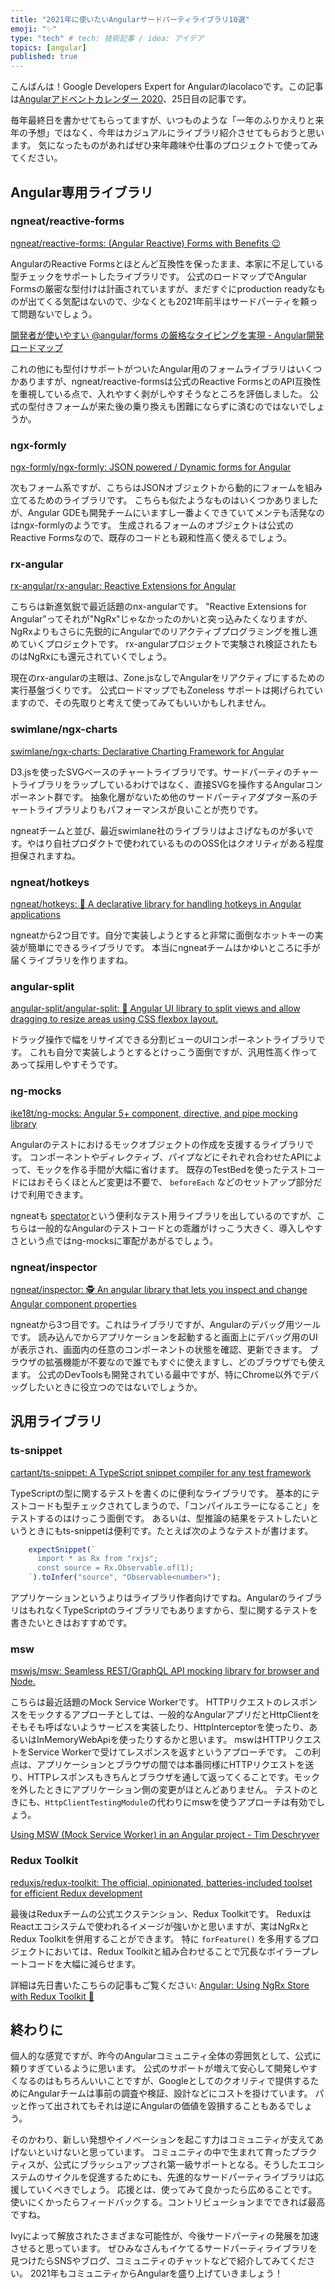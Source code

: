 ```yaml
---
title: "2021年に使いたいAngularサードパーティライブラリ10選"
emoji: "✨"
type: "tech" # tech: 技術記事 / idea: アイデア
topics: [angular]
published: true
---
```


こんばんは！Google Developers Expert for Angularのlacolacoです。この記事は[Angularアドベントカレンダー 2020](https://qiita.com/advent-calendar/2020/angular)、25日目の記事です。

毎年最終日を書かせてもらってますが、いつものような「一年のふりかえりと来年の予想」ではなく、今年はカジュアルにライブラリ紹介させてもらおうと思います。
気になったものがあればぜひ来年趣味や仕事のプロジェクトで使ってみてください。

## Angular専用ライブラリ

### ngneat/reactive-forms

[ngneat/reactive\-forms: \(Angular Reactive\) Forms with Benefits 😉](https://github.com/ngneat/reactive-forms)

AngularのReactive Formsとほとんど互換性を保ったまま、本家に不足している型チェックをサポートしたライブラリです。
公式のロードマップでAngular Formsの厳密な型付けは計画されていますが、まだすぐにproduction readyなものが出てくる気配はないので、少なくとも2021年前半はサードパーティを頼って問題ないでしょう。

[開発者が使いやすい @angular/forms の厳格なタイピングを実現 - Angular開発ロードマップ](https://angular.jp/guide/roadmap#%E9%96%8B%E7%99%BA%E8%80%85%E3%81%8C%E4%BD%BF%E3%81%84%E3%82%84%E3%81%99%E3%81%84-angularforms-%E3%81%AE%E5%8E%B3%E6%A0%BC%E3%81%AA%E3%82%BF%E3%82%A4%E3%83%94%E3%83%B3%E3%82%B0%E3%82%92%E5%AE%9F%E7%8F%BE)

これの他にも型付けサポートがついたAngular用のフォームライブラリはいくつかありますが、ngneat/reactive-formsは公式のReactive FormsとのAPI互換性を重視している点で、入れやすく剥がしやすそうなところを評価しました。
公式の型付きフォームが来た後の乗り換えも困難にならずに済むのではないでしょうか。

### ngx-formly

[ngx\-formly/ngx\-formly: JSON powered / Dynamic forms for Angular](https://github.com/ngx-formly/ngx-formly)

次もフォーム系ですが、こちらはJSONオブジェクトから動的にフォームを組み立てるためのライブラリです。
こちらも似たようなものはいくつかありましたが、Angular GDEも開発チームにいますし一番よくできていてメンテも活発なのはngx-formlyのようです。
生成されるフォームのオブジェクトは公式のReactive Formsなので、既存のコードとも親和性高く使えるでしょう。

### rx-angular

[rx\-angular/rx\-angular: Reactive Extensions for Angular](https://github.com/rx-angular/rx-angular)

こちらは新進気鋭で最近話題のnx-angularです。 
"Reactive Extensions for Angular"ってそれが"NgRx"じゃなかったのかいと突っ込みたくなりますが、NgRxよりもさらに先鋭的にAngularでのリアクティブプログラミングを推し進めていくプロジェクトです。
rx-angularプロジェクトで実験され検証されたものはNgRxにも還元されていくでしょう。

現在のrx-angularの主眼は、Zone.jsなしでAngularをリアクティブにするための実行基盤づくりです。
公式ロードマップでもZoneless サポートは掲げられていますので、その先取りと考えて使ってみてもいいかもしれません。

### swimlane/ngx\-charts

[swimlane/ngx\-charts: Declarative Charting Framework for Angular](https://github.com/swimlane/ngx-charts)

D3.jsを使ったSVGベースのチャートライブラリです。サードパーティのチャートライブラリをラップしているわけではなく、直接SVGを操作するAngularコンポーネント群です。
抽象化層がないため他のサードパーティアダプター系のチャートライブラリよりもパフォーマンスが良いことが売りです。

ngneatチームと並び、最近swimlane社のライブラリはよさげなものが多いです。やはり自社プロダクトで使われているもののOSS化はクオリティがある程度担保されますね。

### ngneat/hotkeys

[ngneat/hotkeys: 🤖 A declarative library for handling hotkeys in Angular applications](https://github.com/ngneat/hotkeys)

ngneatから2つ目です。自分で実装しようとすると非常に面倒なホットキーの実装が簡単にできるライブラリです。
本当にngneatチームはかゆいところに手が届くライブラリを作りますね。

### angular-split

[angular\-split/angular\-split: 🍌 Angular UI library to split views and allow dragging to resize areas using CSS flexbox layout\.](https://github.com/angular-split/angular-split/)

ドラッグ操作で幅をリサイズできる分割ビューのUIコンポーネントライブラリです。
これも自分で実装しようとするとけっこう面倒ですが、汎用性高く作ってあって採用しやすそうです。

### ng-mocks

[ike18t/ng\-mocks: Angular 5\+ component, directive, and pipe mocking library](https://github.com/ike18t/ng-mocks)

Angularのテストにおけるモックオブジェクトの作成を支援するライブラリです。
コンポーネントやディレクティブ、パイプなどにそれぞれ合わせたAPIによって、モックを作る手間が大幅に省けます。
既存のTestBedを使ったテストコードにはおそらくほとんど変更は不要で、 `beforeEach` などのセットアップ部分だけで利用できます。

ngneatも [spectator](https://github.com/ngneat/spectator)という便利なテスト用ライブラリを出しているのですが、こちらは一般的なAngularのテストコードとの乖離がけっこう大きく、導入しやすさという点ではng-mocksに軍配があがるでしょう。

### ngneat/inspector

[ngneat/inspector: 🕵️ An angular library that lets you inspect and change Angular component properties](https://github.com/ngneat/inspector)

ngneatから3つ目です。これはライブラリですが、Angularのデバッグ用ツールです。
読み込んでからアプリケーションを起動すると画面上にデバッグ用のUIが表示され、画面内の任意のコンポーネントの状態を確認、更新できます。
ブラウザの拡張機能が不要なので誰でもすぐに使えますし、どのブラウザでも使えます。
公式のDevToolsも開発されている最中ですが、特にChrome以外でデバッグしたいときに役立つのではないでしょうか。

## 汎用ライブラリ

### ts-snippet

[cartant/ts\-snippet: A TypeScript snippet compiler for any test framework](https://github.com/cartant/ts-snippet)

TypeScriptの型に関するテストを書くのに便利なライブラリです。
基本的にテストコードも型チェックされてしまうので、「コンパイルエラーになること」をテストするのはけっこう面倒です。
あるいは、型推論の結果をテストしたいというときにもts-snippetは便利です。たとえば次のようなテストが書けます。

```ts
    expectSnippet(`
      import * as Rx from "rxjs";
      const source = Rx.Observable.of(1);
    `).toInfer("source", "Observable<number>");
```

アプリケーションというよりはライブラリ作者向けですね。AngularのライブラリはもれなくTypeScriptのライブラリでもありますから、型に関するテストを書きたいときはおすすめです。

### msw

[mswjs/msw: Seamless REST/GraphQL API mocking library for browser and Node\.](https://github.com/mswjs/msw)

こちらは最近話題のMock Service Workerです。
HTTPリクエストのレスポンスをモックするアプローチとしては、一般的なAngularアプリだとHttpClientをそもそも呼ばないようサービスを実装したり、HttpInterceptorを使ったり、あるいはInMemoryWebApiを使ったりするかと思います。
mswはHTTPリクエストをService Workerで受けてレスポンスを返すというアプローチです。
この利点は、アプリケーションとブラウザの間では本番同様にHTTPリクエストを送り、HTTPレスポンスもきちんとブラウザを通して返ってくることです。モックを外したときにアプリケーション側の変更がほとんどありません。
テストのときにも、`HttpClientTestingModule`の代わりにmswを使うアプローチは有効でしょう。

[Using MSW \(Mock Service Worker\) in an Angular project \- Tim Deschryver](https://timdeschryver.dev/blog/using-msw-in-an-angular-project)

### Redux Toolkit

[reduxjs/redux\-toolkit: The official, opinionated, batteries\-included toolset for efficient Redux development](https://github.com/reduxjs/redux-toolkit)

最後はReduxチームの公式エクステンション、Redux Toolkitです。
ReduxはReactエコシステムで使われるイメージが強いかと思いますが、実はNgRxとRedux Toolkitを併用することができます。
特に `forFeature()` を多用するプロジェクトにおいては、Redux Toolkitと組み合わせることで冗長なボイラープレートコードを大幅に減らせます。

詳細は先日書いたこちらの記事もご覧ください:
[Angular: Using NgRx Store with Redux Toolkit 🚀](https://dev.to/lacolaco/angular-using-ngrx-store-with-redux-toolkit-5467)


## 終わりに

個人的な感覚ですが、昨今のAngularコミュニティ全体の雰囲気として、公式に頼りすぎているように思います。
公式のサポートが増えて安心して開発しやすくなるのはもちろんいいことですが、Googleとしてのクオリティで提供するためにAngularチームは事前の調査や検証、設計などにコストを掛けています。
パッと作って出されてもそれは逆にAngularの価値を毀損することもあるでしょう。

そのかわり、新しい発想やイノベーションを起こす力はコミュニティが支えてあげないといけないと思っています。
コミュニティの中で生まれて育ったプラクティスが、公式にブラッシュアップされ第一級サポートとなる。そうしたエコシステムのサイクルを促進するためにも、先進的なサードパーティライブラリは応援していくべきでしょう。
応援とは、使ってみて良かったら広めることです。使いにくかったらフィードバックする。コントリビューションまでできれば最高ですね。

Ivyによって解放されたさまざまな可能性が、今後サードパーティの発展を加速させると思っています。
ぜひみなさんもイケてるサードパーティライブラリを見つけたらSNSやブログ、コミュニティのチャットなどで紹介してみてください。
2021年もコミュニティからAngularを盛り上げていきましょう！
